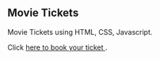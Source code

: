 ## Movie Tickets

Movie Tickets using HTML, CSS, Javascript.

Click [here to book your ticket ]( https://mrkunalmittal.github.io/Movie-Ticket/).